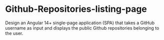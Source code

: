 # Github-Repositories-listing-page
Design an Angular 14+ single-page application (SPA) that takes a GitHub username as input and displays the public Github repositories belonging to the user.
